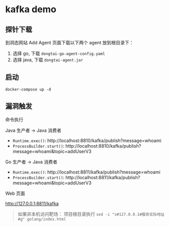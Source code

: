 # kafka demo

## 探针下载

到洞态网站 Add Agent 页面下载以下两个 agent 放到根目录下：

1. 选择 go, 下载 `dongtai-go-agent-config.yaml`
2. 选择 java, 下载 `dongtai-agent.jar`


## 启动

```
docker-compose up -d
```

## 漏洞触发

命令执行

Java 生产者 -> Java 消费者

* `Runtime.exec()`: http://localhost:8810/kafka/publish?message=whoami
* `ProcessBuilder.start()`: http://localhost:8810/kafka/publish?message=whoami&topic=addUserV3

Go 生产者 -> Java 消费者

* `Runtime.exec()`: http://localhost:8811/kafka/publish?message=whoami
* `ProcessBuilder.start()`: http://localhost:8811/kafka/publish?message=whoami&topic=addUserV3

Web 页面

http://127.0.0.1:8811/kafka

> 如果非本机访问靶场： 项目根目录执行 `sed -i "s#127.0.0.1#服务实际地址#g" golang/index.html`
